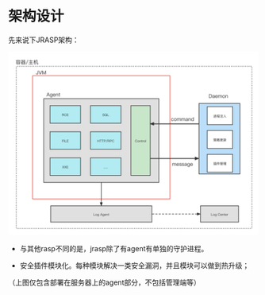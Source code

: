 # 架构设计

先来说下JRASP架构：

![img.png](../../.vuepress/public/images/guide/technology/jrasp.png)

+ 与其他rasp不同的是，jrasp除了有agent有单独的守护进程。

+ 安全插件模块化。每种模块解决一类安全漏洞，并且模块可以做到热升级；

（上图仅包含部署在服务器上的agent部分，不包括管理端等）




